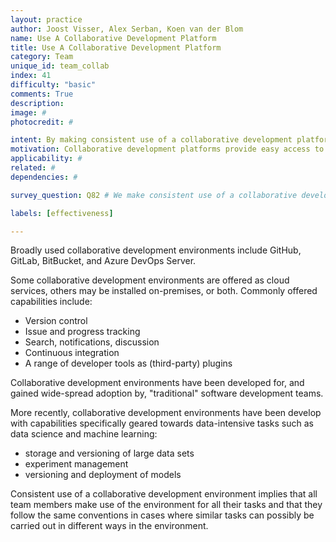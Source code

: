```yaml
---
layout: practice
author: Joost Visser, Alex Serban, Koen van der Blom
name: Use A Collaborative Development Platform
title: Use A Collaborative Development Platform
category: Team
unique_id: team_collab
index: 41
difficulty: "basic"
comments: True
description:
image: #
photocredit: #

intent: By making consistent use of a collaborative development platform teams can work together more effectively. #
motivation: Collaborative development platforms provide easy access to data, code, information, and tools. They also help teams to keep each other informed, make and record decisions, and work together asynchronously or remotely. #
applicability: #
related: #
dependencies: #

survey_question: Q82 # We make consistent use of a collaborative development platform.

labels: [effectiveness]

---
```


Broadly used collaborative development environments include GitHub, GitLab, BitBucket, and Azure DevOps Server.

Some collaborative development environments are offered as cloud services, others may be installed on-premises, or both. Commonly offered capabilities include:
- Version control
- Issue and progress tracking
- Search, notifications, discussion
- Continuous integration
- A range of developer tools as (third-party) plugins

Collaborative development environments have been developed for, and gained wide-spread adoption by, "traditional" software development teams.

More recently, collaborative development environments have been develop with capabilities specifically geared towards data-intensive tasks such as data science and machine learning:
- storage and versioning of large data sets
- experiment management
- versioning and deployment of models

Consistent use of a collaborative development environment implies that all team members make use of the environment for all their tasks and that they follow the same conventions in cases where similar tasks can possibly be carried out in different ways in the environment.